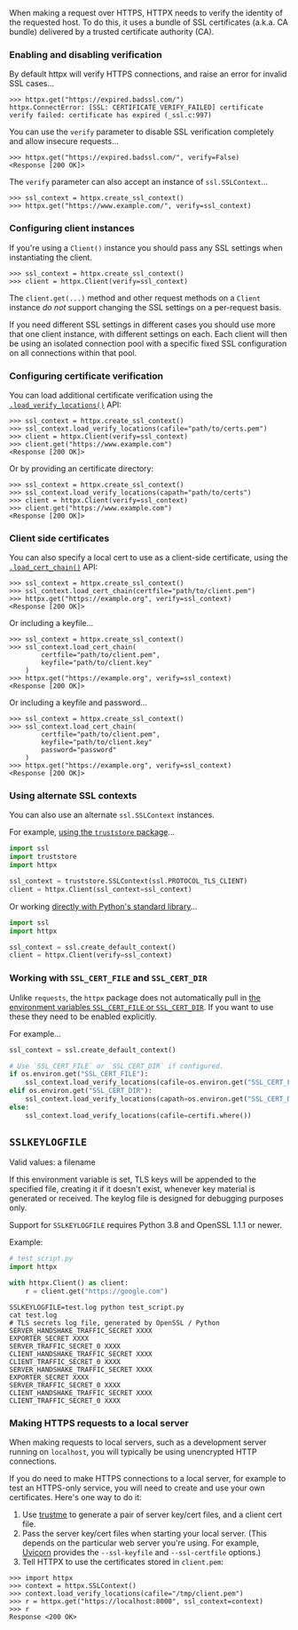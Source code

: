 When making a request over HTTPS, HTTPX needs to verify the identity of the requested host. To do this, it uses a bundle of SSL certificates (a.k.a. CA bundle) delivered by a trusted certificate authority (CA).

### Enabling and disabling verification

By default httpx will verify HTTPS connections, and raise an error for invalid SSL cases...

```pycon
>>> httpx.get("https://expired.badssl.com/")
httpx.ConnectError: [SSL: CERTIFICATE_VERIFY_FAILED] certificate verify failed: certificate has expired (_ssl.c:997)
```

You can use the `verify` parameter to disable SSL verification completely and allow insecure requests...

```pycon
>>> httpx.get("https://expired.badssl.com/", verify=False)
<Response [200 OK]>
```

The `verify` parameter can also accept an instance of `ssl.SSLContext`...

```pycon
>>> ssl_context = httpx.create_ssl_context()
>>> httpx.get("https://www.example.com/", verify=ssl_context)
```

### Configuring client instances

If you're using a `Client()` instance you should pass any SSL settings when instantiating the client.

```pycon
>>> ssl_context = httpx.create_ssl_context()
>>> client = httpx.Client(verify=ssl_context)
```

The `client.get(...)` method and other request methods on a `Client` instance *do not* support changing the SSL settings on a per-request basis.

If you need different SSL settings in different cases you should use more that one client instance, with different settings on each. Each client will then be using an isolated connection pool with a specific fixed SSL configuration on all connections within that pool.

### Configuring certificate verification

You can load additional certificate verification using the [`.load_verify_locations()`](https://docs.python.org/3/library/ssl.html#ssl.SSLContext.load_verify_locations) API:

```pycon
>>> ssl_context = httpx.create_ssl_context()
>>> ssl_context.load_verify_locations(cafile="path/to/certs.pem")
>>> client = httpx.Client(verify=ssl_context)
>>> client.get("https://www.example.com")
<Response [200 OK]>
```

Or by providing an certificate directory:

```pycon
>>> ssl_context = httpx.create_ssl_context()
>>> ssl_context.load_verify_locations(capath="path/to/certs")
>>> client = httpx.Client(verify=ssl_context)
>>> client.get("https://www.example.com")
<Response [200 OK]>
```

### Client side certificates

You can also specify a local cert to use as a client-side certificate, using the [`.load_cert_chain()`](https://docs.python.org/3/library/ssl.html#ssl.SSLContext.load_cert_chain) API:

```pycon
>>> ssl_context = httpx.create_ssl_context()
>>> ssl_context.load_cert_chain(certfile="path/to/client.pem")
>>> httpx.get("https://example.org", verify=ssl_context)
<Response [200 OK]>
```

Or including a keyfile...

```pycon
>>> ssl_context = httpx.create_ssl_context()
>>> ssl_context.load_cert_chain(
        certfile="path/to/client.pem",
        keyfile="path/to/client.key"
    )
>>> httpx.get("https://example.org", verify=ssl_context)
<Response [200 OK]>
```

Or including a keyfile and password...

```pycon
>>> ssl_context = httpx.create_ssl_context()
>>> ssl_context.load_cert_chain(
        certfile="path/to/client.pem",
        keyfile="path/to/client.key"
        password="password"
    )
>>> httpx.get("https://example.org", verify=ssl_context)
<Response [200 OK]>
```

### Using alternate SSL contexts

You can also use an alternate `ssl.SSLContext` instances.

For example, [using the `truststore` package](https://truststore.readthedocs.io/)...

```python
import ssl
import truststore
import httpx

ssl_context = truststore.SSLContext(ssl.PROTOCOL_TLS_CLIENT)
client = httpx.Client(ssl_context=ssl_context)
```

Or working [directly with Python's standard library](https://docs.python.org/3/library/ssl.html)...

```python
import ssl
import httpx

ssl_context = ssl.create_default_context()
client = httpx.Client(verify=ssl_context)
```

### Working with `SSL_CERT_FILE` and `SSL_CERT_DIR`

Unlike `requests`, the `httpx` package does not automatically pull in [the environment variables `SSL_CERT_FILE` or `SSL_CERT_DIR`](https://www.openssl.org/docs/manmaster/man3/SSL_CTX_set_default_verify_paths.html). If you want to use these they need to be enabled explicitly.

For example...

```python
ssl_context = ssl.create_default_context()

# Use `SSL_CERT_FILE` or `SSL_CERT_DIR` if configured.
if os.environ.get("SSL_CERT_FILE"):
    ssl_context.load_verify_locations(cafile=os.environ.get("SSL_CERT_FILE"))
elif os.environ.get("SSL_CERT_DIR"):
    ssl_context.load_verify_locations(capath=os.environ.get("SSL_CERT_DIR"))
else:
    ssl_context.load_verify_locations(cafile=certifi.where())
```

## `SSLKEYLOGFILE`

Valid values: a filename

If this environment variable is set, TLS keys will be appended to the specified file, creating it if it doesn't exist, whenever key material is generated or received. The keylog file is designed for debugging purposes only.

Support for `SSLKEYLOGFILE` requires Python 3.8 and OpenSSL 1.1.1 or newer.

Example:

```python
# test_script.py
import httpx

with httpx.Client() as client:
    r = client.get("https://google.com")
```

```console
SSLKEYLOGFILE=test.log python test_script.py
cat test.log
# TLS secrets log file, generated by OpenSSL / Python
SERVER_HANDSHAKE_TRAFFIC_SECRET XXXX
EXPORTER_SECRET XXXX
SERVER_TRAFFIC_SECRET_0 XXXX
CLIENT_HANDSHAKE_TRAFFIC_SECRET XXXX
CLIENT_TRAFFIC_SECRET_0 XXXX
SERVER_HANDSHAKE_TRAFFIC_SECRET XXXX
EXPORTER_SECRET XXXX
SERVER_TRAFFIC_SECRET_0 XXXX
CLIENT_HANDSHAKE_TRAFFIC_SECRET XXXX
CLIENT_TRAFFIC_SECRET_0 XXXX
```

### Making HTTPS requests to a local server

When making requests to local servers, such as a development server running on `localhost`, you will typically be using unencrypted HTTP connections.

If you do need to make HTTPS connections to a local server, for example to test an HTTPS-only service, you will need to create and use your own certificates. Here's one way to do it:

1. Use [trustme](https://github.com/python-trio/trustme) to generate a pair of server key/cert files, and a client cert file.
2. Pass the server key/cert files when starting your local server. (This depends on the particular web server you're using. For example, [Uvicorn](https://www.uvicorn.org) provides the `--ssl-keyfile` and `--ssl-certfile` options.)
3. Tell HTTPX to use the certificates stored in `client.pem`:

```pycon
>>> import httpx
>>> context = httpx.SSLContext()
>>> context.load_verify_locations(cafile="/tmp/client.pem")
>>> r = httpx.get("https://localhost:8000", ssl_context=context)
>>> r
Response <200 OK>
```
